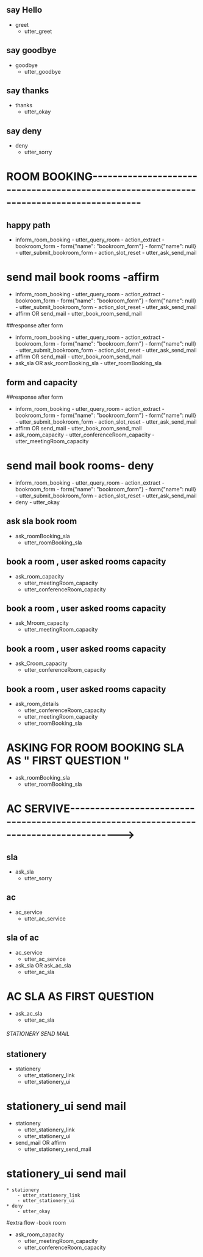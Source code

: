
## say Hello
* greet
  - utter_greet

## say goodbye
* goodbye
  - utter_goodbye


## say thanks
* thanks
    - utter_okay


## say deny
  * deny
      - utter_sorry


# ROOM BOOKING--------------------------------------------------------------------------------------

## happy path

* inform_room_booking
      - utter_query_room
      - action_extract
      - bookroom_form
      - form{"name": "bookroom_form"}
      - form{"name": null}
      - utter_submit_bookroom_form
      - action_slot_reset
      - utter_ask_send_mail


# send mail book rooms -affirm
* inform_room_booking
      - utter_query_room
      - action_extract
      - bookroom_form
      - form{"name": "bookroom_form"}
      - form{"name": null}
      - utter_submit_bookroom_form
      - action_slot_reset
      - utter_ask_send_mail
* affirm OR send_mail
      - utter_book_room_send_mail


##response after form
* inform_room_booking
      - utter_query_room
      - action_extract
      - bookroom_form
      - form{"name": "bookroom_form"}
      - form{"name": null}
      - utter_submit_bookroom_form
      - action_slot_reset
      - utter_ask_send_mail
* affirm OR send_mail
      - utter_book_room_send_mail
* ask_sla OR ask_roomBooking_sla
      - utter_roomBooking_sla


## form and capacity
##response after form
* inform_room_booking
      - utter_query_room
      - action_extract
      - bookroom_form
      - form{"name": "bookroom_form"}
      - form{"name": null}
      - utter_submit_bookroom_form
      - action_slot_reset
      - utter_ask_send_mail
* affirm OR send_mail
      - utter_book_room_send_mail
* ask_room_capacity
      - utter_conferenceRoom_capacity
      - utter_meetingRoom_capacity
# send mail book rooms- deny

* inform_room_booking
          - utter_query_room
          - action_extract
          - bookroom_form
          - form{"name": "bookroom_form"}
          - form{"name": null}
          - utter_submit_bookroom_form
          - action_slot_reset
          - utter_ask_send_mail
* deny
          - utter_okay

## ask sla book room
* ask_roomBooking_sla
    - utter_roomBooking_sla

## book a room , user asked rooms capacity

* ask_room_capacity
    - utter_meetingRoom_capacity
    - utter_conferenceRoom_capacity
## book a room , user asked rooms capacity
* ask_Mroom_capacity
    - utter_meetingRoom_capacity
## book a room , user asked rooms capacity
* ask_Croom_capacity
    - utter_conferenceRoom_capacity
## book a room , user asked rooms capacity
* ask_room_details
    - utter_conferenceRoom_capacity
    - utter_meetingRoom_capacity
    - utter_roomBooking_sla



# ASKING FOR ROOM BOOKING SLA AS " FIRST QUESTION "
* ask_roomBooking_sla
    - utter_roomBooking_sla


# AC SERVIVE-------------------------------------------------------------------------------------->
## sla
* ask_sla
  - utter_sorry
##  ac
  * ac_service
    - utter_ac_service

## sla of ac
* ac_service
    - utter_ac_service
* ask_sla OR ask_ac_sla
   - utter_ac_sla

# AC SLA AS FIRST QUESTION
* ask_ac_sla
   - utter_ac_sla


######  STATIONERY SEND MAIL
## stationery
  * stationery
    - utter_stationery_link
    - utter_stationery_ui

# stationery_ui send mail
* stationery
    - utter_stationery_link
    - utter_stationery_ui
* send_mail OR affirm
    - utter_stationery_send_mail


# stationery_ui send mail
    * stationery
        - utter_stationery_link
        - utter_stationery_ui
    * deny
        - utter_okay

#extra flow -book room
* ask_room_capacity
    - utter_meetingRoom_capacity
    - utter_conferenceRoom_capacity
